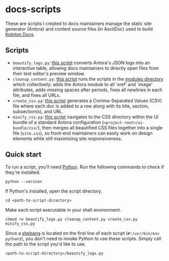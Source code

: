 # docs-scripts

These are scripts I created to docs maintainers manage the static site generator (Antora) and content source files (in AsciiDoc) used to build [Kobiton Docs](https://docs.kobiton.com/).

## Scripts

* `beautify_logs.py`: [this script](scripts/beautify_logs.py) converts Antora's JSON logs into an interactive table, allowing docs maintainers to directly open files from their text editor's preview window.
* `cleanup_content.py`: [this script](scripts/cleanup_content.py) runs the scripts in the [modules directory](./modules) which collectively: adds the Antora module to all 'xref' and 'image' attributes, adds missing spaces after periods, fixes all newlines in each file, and fixes all URLs.
* `create_csv.py`: [this script](scripts/create_csv.py) generates a Comma-Separated Values (CSV) file where each doc is added to a row along with its title, section, subsection(s), and URL.
* `minify_css.py`: [this script](scripts/minify_css.py) navigates to the CSS directory within the UI bundle of a standard Antora configuration (`<project-root>/ui-bundle/css/`), then merges all beautified CSS files together into a single file (`site.css`), so front-end maintainers can easily work on design elements while still maximizing site responsiveness.

## Quick start

To run a script, you'll need [Python](https://www.python.org/downloads/). Run the following commands to check if they're installed:

```plaintext
python --version
```

If Python's installed, open the script directory.

```shell
cd <path-to-script-directory>
```

Make each script executable in your shell environment.

```shell
chmod +x beautify_logs.py cleanup_content.py create_csv.py minify_css.py
```

Since a [shebang](https://en.wikipedia.org/wiki/Shebang_(Unix)) is located on the first line of each script (`#!/usr/bin/env python3`), you don't need to invoke Python to use these scripts. Simply call the path to the script you'd like to use.

```shell
<path-to-script-directory>/beautify_logs.py
```
